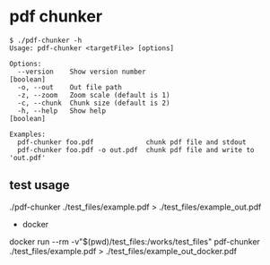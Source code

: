 # pdf chunker

```
$ ./pdf-chunker -h
Usage: pdf-chunker <targetFile> [options]

Options:
  --version    Show version number                                     [boolean]
  -o, --out    Out file path
  -z, --zoom   Zoom scale (default is 1)
  -c, --chunk  Chunk size (default is 2)
  -h, --help   Show help                                               [boolean]

Examples:
  pdf-chunker foo.pdf             chunk pdf file and stdout
  pdf-chunker foo.pdf -o out.pdf  chunk pdf file and write to 'out.pdf'
```


## test usage

./pdf-chunker ./test_files/example.pdf > ./test_files/example_out.pdf

- docker

docker run --rm -v"$(pwd)/test_files:/works/test_files" pdf-chunker ./test_files/example.pdf > ./test_files/example_out_docker.pdf